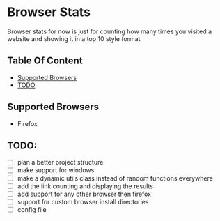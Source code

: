 # Browser Stats
Browser stats for now is just for counting how many times you visited a website and showing it in a top 10 style format

## Table Of Content

- [Supported Browsers](#supported-browsers)
- [TODO](#todo)

## Supported Browsers
- Firefox

## TODO:
- [ ] plan a better project structure
- [ ] make support for windows
- [ ] make a dynamic utils class instead of random functions everywhere
- [ ] add the link counting and displaying the results
- [ ] add support for any other browser then firefox
- [ ] support for custom browser install directories
- [ ] config file